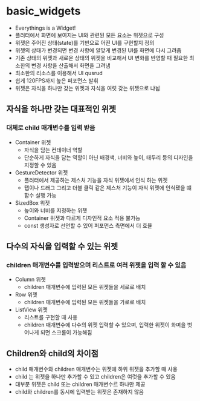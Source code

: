 # basic_widgets
- Everythings is a Widget!
- 플러터에서 화면에 보여지는 UI와 관련된 모든 요소는 위젯으로 구성
- 위젯은 주어진 상태(state)를 기반으로 어떤 UI를 구현할지 정의
- 위젯의 상태가 변경되면 변경 사항에 알맞게 변경된 UI를 화면에 다시 그려줌
- 기존 상태의 위젯과 새로운 상태의 위젯을 비교해서 UI 변화를 반영할 때 필요한 최소한의 변경 사항을 산출해서 화면을 그려냄
- 최소한의 리소스를 이용해서 UI qusrud
- 쉽게 120FPS까지 높은 퍼포먼스 발휘
- 위젯은 자식을 하나만 갖는 위젯과 자식을 여럿 갖는 위젯으로 냐뉨
## 자식을 하나만 갖는 대표적인 위젯
### 대체로 child 매개변수를 입력 받음
- Container 위젯 
  - 자식을 담는 컨테이너 역할
  - 단순하게 자식을 담는 역할이 아닌 배경색, 너비와 높이, 태두리 등의 디자인을 지정할 수 있음
- GestureDetector 위젯
  - 플러터에서 제공하는 제스처 기능을 자식 위젯에서 인식 하는 위젯
  - 탭이나 드래그 그리고 더블 클릭 같은 제스처 기능이 자식 위젯에 인식됐을 떄 함수 실행 가능
- SizedBox 위젯 
  - 높이와 너비를 지정하는 위젯
  - Container 위젯과 다르게 디자인적 요소 적용 불가능
  - const 생성자로 선언할 수 있어 퍼포먼스 측면에서 더 효율

## 다수의 자식을 입력할 수 있는 위젯
### children 매개변수를 입력받으며 리스트로 여러 위젯을 입력 할 수 있음
- Column 위젯 
  - children 매개변수에 입력된 모든 위젯들을 세로로 배치
- Row 위젯
  - children 매개변수에 입력된 모든 위젯들을 가로로 배치
- ListView 위젯
  - 리스트를 구현할 때 사용
  - children 매개변수에 다수의 위젯 입력할 수 있으며, 입력한 위젯이 화며을 벗어나게 되면 스크롤이 가능해짐


## Children와 child의 차이점
- child 매개변수와 children 매개변수는 위젯에 하위 위젯을 추가할 때 사용
- child 는 위젯을 하나만 추가할 수 있고 children은 여럿을 추가할 수 있음
- 대부분 위젯은 child 또는 children 매개변수르 하나만 제공
- child와 children를 동시에 입력받는 위젯은 존재하지 않음
